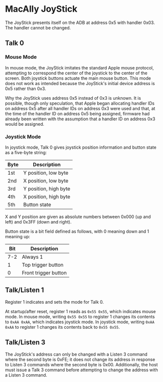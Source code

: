 # MacAlly JoyStick

The JoyStick presents itself on the ADB at address 0x5 with handler 0x03.  The handler cannot be changed.


## Talk 0

### Mouse Mode

In mouse mode, the JoyStick imitates the standard Apple mouse protocol, attempting to correspond the center of the joystick to the center of the screen.  Both joystick buttons actuate the main mouse button.  This mode does not work as intended because the JoyStick's initial device address is 0x5 rather than 0x3.

Why the JoyStick uses address 0x5 instead of 0x3 is unknown.  It is possible, though only speculation, that Apple began allocating handler IDs on address 0x5 after all handler IDs on address 0x3 were used and that, at the time of the handler ID on address 0x5 being assigned, firmware had already been written with the assumption that a handler ID on address 0x3 would be assigned.


### Joystick Mode

In joystick mode, Talk 0 gives joystick position information and button state as a five-byte string:

| Byte | Description           |
| ---- | --------------------- |
| 1st  | Y position, low byte  |
| 2nd  | X position, low byte  |
| 3rd  | Y position, high byte |
| 4th  | X position, high byte |
| 5th  | Button state          |

X and Y position are given as absolute numbers between 0x000 (up and left) and 0x3FF (down and right).

Button state is a bit field defined as follows, with 0 meaning down and 1 meaning up:

| Bit | Description          |
| --- | -------------------- |
| 7-2 | Always 1             |
| 1   | Top trigger button   |
| 0   | Front trigger button |


## Talk/Listen 1

Register 1 indicates and sets the mode for Talk 0.

At startup/after reset, register 1 reads as `0x55 0x55`, which indicates mouse mode.  In mouse mode, writing `0x55 0x55` to register 1 changes its contents to `0xAA 0xAA`, which indicates joystick mode.  In joystick mode, writing `0xAA 0xAA` to register 1 changes its contents back to `0x55 0x55`.


## Talk/Listen 3

The JoyStick's address can only be changed with a Listen 3 command where the second byte is 0xFE; it does not change its address in response to Listen 3 commands where the second byte is 0x00.  Additionally, the host must issue a Talk 3 command before attempting to change the address with a Listen 3 command.
